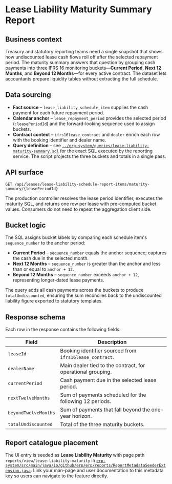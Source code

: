 # Lease Liability Maturity Summary Report

## Business context

Treasury and statutory reporting teams need a single snapshot that shows how undiscounted lease cash flows roll off after the
selected repayment period. The maturity summary answers that question by grouping cash payments into three IFRS 16 monitoring
buckets—**Current Period**, **Next 12 Months**, and **Beyond 12 Months**—for every active contract. The dataset lets accountants
prepare liquidity tables without extracting the full schedule.

## Data sourcing

* **Fact source** – `lease_liability_schedule_item` supplies the cash payment for each future repayment period.
* **Calendar anchor** – `lease_repayment_period` provides the selected period (`:leasePeriodId`) and the forward-looking
  sequence used to assign buckets.
* **Contract context** – `ifrs16lease_contract` and `dealer` enrich each row with the booking identifier and dealer name.
* **Query definition** – see [`../erp-system/queries/lease-liability-maturity-summary.sql`](../erp-system/queries/lease-liability-maturity-summary.sql)
  for the exact SQL executed by the reporting service. The script projects the three buckets and totals in a single pass.

## API surface

```
GET /api/leases/lease-liability-schedule-report-items/maturity-summary/{leasePeriodId}
```

The production controller resolves the lease period identifier, executes the maturity SQL, and returns one row per lease with
pre-computed bucket values. Consumers do not need to repeat the aggregation client side.

## Bucket logic

The SQL assigns bucket labels by comparing each schedule item's `sequence_number` to the anchor period:

* **Current Period** – `sequence_number` equals the anchor sequence; captures the cash due in the selected month.
* **Next 12 Months** – `sequence_number` is greater than the anchor and less than or equal to `anchor + 12`.
* **Beyond 12 Months** – `sequence_number` exceeds `anchor + 12`, representing longer-dated lease payments.

The query adds all cash payments across the buckets to produce `totalUndiscounted`, ensuring the sum reconciles back to the
undiscounted liability figure exported to statutory templates.

## Response schema

Each row in the response contains the following fields:

| Field | Description |
| --- | --- |
| `leaseId` | Booking identifier sourced from `ifrs16lease_contract`. |
| `dealerName` | Main dealer tied to the contract, for operational grouping. |
| `currentPeriod` | Cash payment due in the selected lease period. |
| `nextTwelveMonths` | Sum of payments scheduled for the following 12 periods. |
| `beyondTwelveMonths` | Sum of payments that fall beyond the one-year horizon. |
| `totalUndiscounted` | Total of the three maturity buckets. |

## Report catalogue placement

The UI entry is seeded as **Lease Liability Maturity** with page path `reports/view/lease-liability-maturity` in
[`erp-system/src/main/java/io/github/erp/erp/reports/ReportMetadataSeederExtension.java`](../erp-system/src/main/java/io/github/erp/erp/reports/ReportMetadataSeederExtension.java).
Link your man-page and user documentation to this metadata key so users can navigate to the feature directly.
